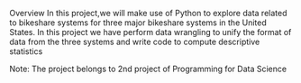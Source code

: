 Overview
In this project,we will make use of Python to explore data related to bikeshare systems for three major bikeshare systems in the United States. In this project we have perform data wrangling to unify the format of data from the three systems and write code to compute descriptive statistics

Note:
The project belongs to 2nd project of Programming for Data Science
